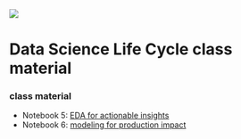 <img src="{{ site.url }}{{ site.baseurl }}/assets/img/yingli.png">

# Data Science Life Cycle class material
### class material


* Notebook 5: [EDA for actionable insights](https://yingli.github.io/portfolio/NB05.pdf)
* Notebook 6: [modeling for production impact](https://yingli.github.io/portfolio/NB06.html)



